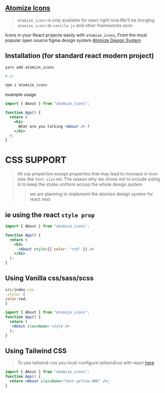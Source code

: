 ## [Atomize Icons](https://www.npmjs.com/package/atomize_icons)

>   `atomize_icons` is only available for react right now.We'll be bringing `atomize_icons` to `vanilla js` and other frameworks soon

Icons in your React projects easily with `atomize_icons`, From the most popular open source figma design system [Atomize Design System](<https://www.figma.com/file/3RuiLTOo9hbOoir4Pih85Z/Atomize-3.0-(Community)?type=design&node-id=1033-19838&mode=design&t=5j77olwtcDiaDrBX-0>)

## Installation (for standard react modern project)

```bash
yarn add atomize_icons

# or

npm i atomize_icons
```

example usage

```jsx
import { About } from "atomize_icons";

function App() {
  return (
    <h1>
      What are you talking <About /> ?
    </h1>
  );
}
```

# CSS SUPPORT

> All css properties except properties that may lead to increase in Icon size like `font-size` etc
> The reason why we chose not to include sizing is to keep the styles uniform across the whole design system
>
> > we are planning to implement the atomize design system for react next

## ie using the react `style prop`

```jsx
import { About } from "atomize_icons";

function App() {
  return (
    <h1>
      <About style={{ color: "red" }} />
    </h1>
  );
}
```

## Using Vanilla css/sass/scss

```jsx
src/index.css
.style: {
color:red;
}

import { About } from "atomize_icons";
function App() {
  return (
   <About className='style'/>
  );
}

```

## Using Tailwind CSS

> To use tailwind-css you must configure tailwindcss with react [here](https://tailwindcss.com/docs/guides/create-react-app)

```jsx
import { About } from "atomize_icons";
function App() {
  return <About className="text-yellow-400" />;
}
```



